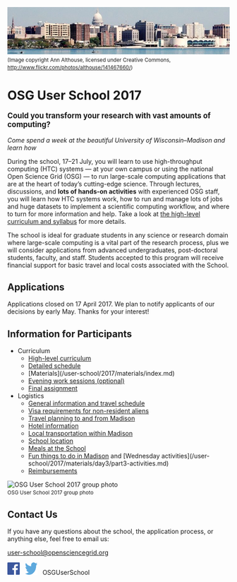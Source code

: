 ![Madison skyline](/img/madison-skyline-1.jpg) <br> <span style="font-size: smaller;">(Image copyright Ann Althouse, licensed under Creative Commons, <http://www.flickr.com/photos/althouse/141467660/>)</span>

# OSG User School 2017

<p style="font-size: larger; font-weight: bold;">Could you transform your research with vast amounts of computing?</p>

*Come spend a week at the beautiful University of Wisconsin–Madison and learn how*

During the school, 17–21 July, you will learn to use high-throughput computing (HTC) systems — at your own campus or
using the national Open Science Grid (OSG) — to run large-scale computing applications that are at the heart of today’s
cutting-edge science.  Through lectures, discussions, and **lots of hands-on activities** with experienced OSG staff,
you will learn how HTC systems work, how to run and manage lots of jobs and huge datasets to implement a scientific
computing workflow, and where to turn for more information and help.  Take a look at [the high-level curriculum and
syllabus](curriculum/overview.md) for more details.

The school is ideal for graduate students in any science or research domain where large-scale computing is a vital part
of the research process, plus we will consider applications from advanced undergraduates, post-doctoral students,
faculty, and staff.  Students accepted to this program will receive financial support for basic travel and local costs
associated with the School.

## Applications

Applications closed on 17 April 2017.  We plan to notify applicants of our decisions by early May.  Thanks for your
interest!

## Information for Participants

- Curriculum
    - [High-level curriculum](curriculum/overview.md)
    - [Detailed schedule](curriculum/detailed-schedule.md)
    - \[Materials](/user-school/2017/materials/index.md)
    - [Evening work sessions (optional)](curriculum/evening-sessions.md)
    - [Final assignment](curriculum/assignment.md)
- Logistics
    - [General information and travel schedule](logistics/index.md)
    - [Visa requirements for non-resident aliens](logistics/personal-info.md)
    - [Travel planning to and from Madison](logistics/travel.md)
    - [Hotel information](/user-school/2017/logistics/hotel.md)
    - [Local transportation within Madison](/user-school/2017/logistics/local-transportation.md)
    - [School location](/user-school/2017/logistics/location.md)
    - [Meals at the School](/user-school/2017/logistics/meals.md)
    - [Fun things to do in Madison](/user-school/2017/logistics/fun.md) and \[Wednesday activities](/user-school/2017/materials/day3/part3-activities.md)
    - [Reimbursements](/user-school/2017/logistics/reimbursements.md)

![OSG User School 2017 group photo](files/osg-user-school-2017-group.png)
<br>
<span style="font-size: smaller;">OSG User School 2017 group photo</span>

## Contact Us

If you have any questions about the school, the application process, or anything else, feel free to email us:

<user-school@opensciencegrid.org>

<a href="https://www.facebook.com/OSGUserSchool" target="_blank" style="border: 0px none black; text-decoration: none;"><img src="files/FB-f-Logo__blue_512-2017.png" height="28" width="28" alt="Facebook logo"></a>   <a href="https://twitter.com/OSGUserSchool" target="_blank" style="border: 0px none black; text-decoration: none;"><img src="files/Twitter_logo_blue-2017.png" style="height: 28px; width: 28px; background-color: white;" alt="Twitter logo"></a>   OSGUserSchool
